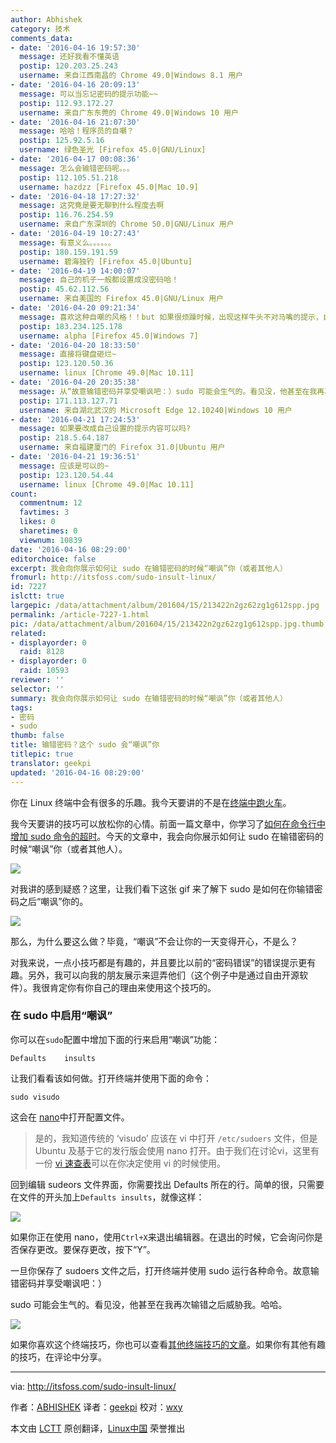 ```yaml
---
author: Abhishek
category: 技术
comments_data:
- date: '2016-04-16 19:57:30'
  message: 还好我看不懂英语
  postip: 120.203.25.243
  username: 来自江西南昌的 Chrome 49.0|Windows 8.1 用户
- date: '2016-04-16 20:09:13'
  message: 可以当忘记密码的提示功能~~
  postip: 112.93.172.27
  username: 来自广东东莞的 Chrome 49.0|Windows 10 用户
- date: '2016-04-16 21:07:30'
  message: 哈哈！程序员的自嘲？
  postip: 125.92.5.16
  username: 绿色圣光 [Firefox 45.0|GNU/Linux]
- date: '2016-04-17 00:08:36'
  message: 怎么会输错密码呢。。。
  postip: 112.105.51.218
  username: hazdzz [Firefox 45.0|Mac 10.9]
- date: '2016-04-18 17:27:32'
  message: 这究竟是要无聊到什么程度去啊
  postip: 116.76.254.59
  username: 来自广东深圳的 Chrome 50.0|GNU/Linux 用户
- date: '2016-04-19 10:27:43'
  message: 有意义么。。。。。。
  postip: 180.159.191.59
  username: 碧海独钓 [Firefox 45.0|Ubuntu]
- date: '2016-04-19 14:00:07'
  message: 自己的机子一般都设置成没密码哈！
  postip: 45.62.112.56
  username: 来自美国的 Firefox 45.0|GNU/Linux 用户
- date: '2016-04-20 09:21:34'
  message: 喜欢这种自嘲的风格！！but 如果很烦躁时候，出现这样牛头不对马嘴的提示，自己相比会疯吧！！！
  postip: 183.234.125.178
  username: alpha [Firefox 45.0|Windows 7]
- date: '2016-04-20 18:33:50'
  message: 直接将键盘砸烂~
  postip: 123.120.50.36
  username: linux [Chrome 49.0|Mac 10.11]
- date: '2016-04-20 20:35:38'
  message: 从“故意输错密码并享受嘲讽吧：）sudo 可能会生气的。看见没，他甚至在我再次输错之后威胁我。哈哈。”来看，小编是抖M，暴雨梨花受，鉴定完毕
  postip: 171.113.127.71
  username: 来自湖北武汉的 Microsoft Edge 12.10240|Windows 10 用户
- date: '2016-04-21 17:24:53'
  message: 如果要改成自己设置的提示内容可以吗?
  postip: 218.5.64.187
  username: 来自福建厦门的 Firefox 31.0|Ubuntu 用户
- date: '2016-04-21 19:36:51'
  message: 应该是可以的~
  postip: 123.120.54.44
  username: linux [Chrome 49.0|Mac 10.11]
count:
  commentnum: 12
  favtimes: 3
  likes: 0
  sharetimes: 0
  viewnum: 10839
date: '2016-04-16 08:29:00'
editorchoice: false
excerpt: 我会向你展示如何让 sudo 在输错密码的时候“嘲讽”你（或者其他人）
fromurl: http://itsfoss.com/sudo-insult-linux/
id: 7227
islctt: true
largepic: /data/attachment/album/201604/15/213422n2gz62zg1g612spp.jpg
permalink: /article-7227-1.html
pic: /data/attachment/album/201604/15/213422n2gz62zg1g612spp.jpg.thumb.jpg
related:
- displayorder: 0
  raid: 8128
- displayorder: 0
  raid: 10593
reviewer: ''
selector: ''
summary: 我会向你展示如何让 sudo 在输错密码的时候“嘲讽”你（或者其他人）
tags:
- 密码
- sudo
thumb: false
title: 输错密码？这个 sudo 会“嘲讽”你
titlepic: true
translator: geekpi
updated: '2016-04-16 08:29:00'
---
```


你在 Linux 终端中会有很多的乐趣。我今天要讲的不是在[终端中跑火车](/article-6795-1.html)。


我今天要讲的技巧可以放松你的心情。前面一篇文章中，你学习了[如何在命令行中增加 sudo 命令的超时](http://itsfoss.com/change-sudo-password-timeout-ubuntu/)。今天的文章中，我会向你展示如何让 sudo 在输错密码的时候“嘲讽”你（或者其他人）。


![](/data/attachment/album/201604/15/213422n2gz62zg1g612spp.jpg)


对我讲的感到疑惑？这里，让我们看下这张 gif 来了解下 sudo 是如何在你输错密码之后“嘲讽”你的。


![](/data/attachment/album/201604/15/213422nk9cmcmar21j2a2g.gif)


那么，为什么要这么做？毕竟，“嘲讽”不会让你的一天变得开心，不是么？


对我来说，一点小技巧都是有趣的，并且要比以前的“密码错误”的错误提示更有趣。另外，我可以向我的朋友展示来逗弄他们（这个例子中是通过自由开源软件）。我很肯定你有你自己的理由来使用这个技巧的。


### 在 sudo 中启用“嘲讽”


你可以在`sudo`配置中增加下面的行来启用“嘲讽”功能：



```
Defaults    insults

```

让我们看看该如何做。打开终端并使用下面的命令：



```
sudo visudo

```

这会在 [nano](http://www.nano-editor.org/)中打开配置文件。



> 
> 是的，我知道传统的 ‘visudo’ 应该在 vi 中打开 `/etc/sudoers` 文件，但是 Ubuntu 及基于它的发行版会使用 nano 打开。由于我们在讨论vi，这里有一份 [vi 速查表](http://itsfoss.com/download-vi-cheat-sheet)可以在你决定使用 vi 的时候使用。
> 
> 
> 


回到编辑 sudeors 文件界面，你需要找出 Defaults 所在的行。简单的很，只需要在文件的开头加上`Defaults insults`，就像这样：


![](/data/attachment/album/201604/15/213423xhb99mmmxx9y97ab.png)


如果你正在使用 nano，使用`Ctrl+X`来退出编辑器。在退出的时候，它会询问你是否保存更改。要保存更改，按下“Y”。


一旦你保存了 sudoers 文件之后，打开终端并使用 sudo 运行各种命令。故意输错密码并享受嘲讽吧：）


sudo 可能会生气的。看见没，他甚至在我再次输错之后威胁我。哈哈。


![](/data/attachment/album/201604/15/213424vw2x4dk3vc3wgbv2.jpg)


如果你喜欢这个终端技巧，你也可以查看[其他终端技巧的文章](http://itsfoss.com/category/terminal-tricks/)。如果你有其他有趣的技巧，在评论中分享。




---


via: <http://itsfoss.com/sudo-insult-linux/>


作者：[ABHISHEK](http://itsfoss.com/author/abhishek/) 译者：[geekpi](https://github.com/geekpi) 校对：[wxy](https://github.com/wxy)


本文由 [LCTT](https://github.com/LCTT/TranslateProject) 原创翻译，[Linux中国](https://linux.cn/) 荣誉推出